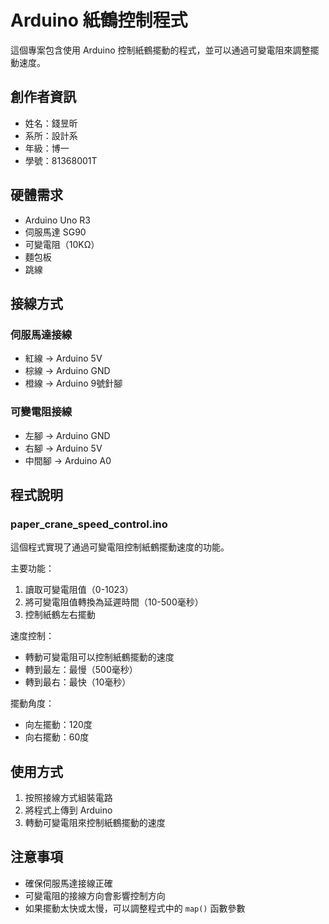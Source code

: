 # Arduino 紙鶴控制程式

這個專案包含使用 Arduino 控制紙鶴擺動的程式，並可以通過可變電阻來調整擺動速度。

## 創作者資訊
- 姓名：錢昱昕
- 系所：設計系
- 年級：博一
- 學號：81368001T

## 硬體需求

- Arduino Uno R3
- 伺服馬達 SG90
- 可變電阻（10KΩ）
- 麵包板
- 跳線

## 接線方式

### 伺服馬達接線
- 紅線 → Arduino 5V
- 棕線 → Arduino GND
- 橙線 → Arduino 9號針腳

### 可變電阻接線
- 左腳 → Arduino GND
- 右腳 → Arduino 5V
- 中間腳 → Arduino A0

## 程式說明

### paper_crane_speed_control.ino
這個程式實現了通過可變電阻控制紙鶴擺動速度的功能。

主要功能：
1. 讀取可變電阻值（0-1023）
2. 將可變電阻值轉換為延遲時間（10-500毫秒）
3. 控制紙鶴左右擺動

速度控制：
- 轉動可變電阻可以控制紙鶴擺動的速度
- 轉到最左：最慢（500毫秒）
- 轉到最右：最快（10毫秒）

擺動角度：
- 向左擺動：120度
- 向右擺動：60度

## 使用方式

1. 按照接線方式組裝電路
2. 將程式上傳到 Arduino
3. 轉動可變電阻來控制紙鶴擺動的速度

## 注意事項

- 確保伺服馬達接線正確
- 可變電阻的接線方向會影響控制方向
- 如果擺動太快或太慢，可以調整程式中的 `map()` 函數參數 